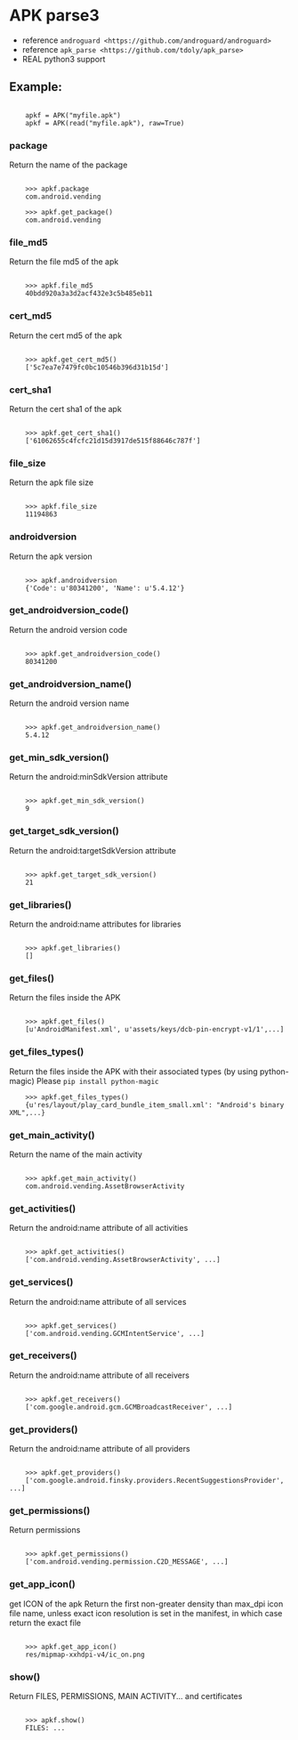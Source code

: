 APK parse3
=========

-  reference `androguard <https://github.com/androguard/androguard>`
-  reference `apk_parse <https://github.com/tdoly/apk_parse>`
-  REAL python3 support

## Example:

```

    apkf = APK("myfile.apk")
    apkf = APK(read("myfile.apk"), raw=True)
```

### package

Return the name of the package

```

    >>> apkf.package
    com.android.vending

    >>> apkf.get_package()
    com.android.vending
```

### file_md5

Return the file md5 of the apk

```

    >>> apkf.file_md5
    40bdd920a3a3d2acf432e3c5b485eb11
```

### cert_md5

Return the cert md5 of the apk

```

    >>> apkf.get_cert_md5()
    ['5c7ea7e7479fc0bc10546b396d31b15d']
```

### cert_sha1

Return the cert sha1 of the apk

```

    >>> apkf.get_cert_sha1()
    ['61062655c4fcfc21d15d3917de515f88646c787f']
```

### file_size

Return the apk file size

```

    >>> apkf.file_size
    11194863
```

### androidversion

Return the apk version

```

    >>> apkf.androidversion
    {'Code': u'80341200', 'Name': u'5.4.12'}
```

### get_androidversion_code()

Return the android version code

```

    >>> apkf.get_androidversion_code()
    80341200
```

### get_androidversion_name()

Return the android version name

```

    >>> apkf.get_androidversion_name()
    5.4.12
```


### get_min_sdk_version()

Return the android:minSdkVersion attribute

```

    >>> apkf.get_min_sdk_version()
    9
```


### get_target_sdk_version()

Return the android:targetSdkVersion attribute

```

    >>> apkf.get_target_sdk_version()
    21
```

### get_libraries()

Return the android:name attributes for libraries

```

    >>> apkf.get_libraries()
    []
```

### get_files()

Return the files inside the APK

```

    >>> apkf.get_files()
    [u'AndroidManifest.xml', u'assets/keys/dcb-pin-encrypt-v1/1',...]
```

### get_files_types()

Return the files inside the APK with their associated types (by using python-magic)
Please `pip install python-magic`

```
    >>> apkf.get_files_types()
    {u'res/layout/play_card_bundle_item_small.xml': "Android's binary XML",...}
```


### get_main_activity()

Return the name of the main activity

```

    >>> apkf.get_main_activity()
    com.android.vending.AssetBrowserActivity
```

### get_activities()

Return the android:name attribute of all activities

```

    >>> apkf.get_activities()
    ['com.android.vending.AssetBrowserActivity', ...]
```

### get_services()

Return the android:name attribute of all services

```

    >>> apkf.get_services()
    ['com.android.vending.GCMIntentService', ...]
```

### get_receivers()

Return the android:name attribute of all receivers

```

    >>> apkf.get_receivers()
    ['com.google.android.gcm.GCMBroadcastReceiver', ...]
```


### get_providers()

Return the android:name attribute of all providers

```

    >>> apkf.get_providers()
    ['com.google.android.finsky.providers.RecentSuggestionsProvider', ...]
```

### get_permissions()

Return permissions

```

    >>> apkf.get_permissions()
    ['com.android.vending.permission.C2D_MESSAGE', ...]
```

### get_app_icon()

get ICON of the apk
Return the first non-greater density than max_dpi icon file name,
unless exact icon resolution is set in the manifest, in which case
return the exact file
```

    >>> apkf.get_app_icon()
    res/mipmap-xxhdpi-v4/ic_on.png
```

### show()

Return FILES, PERMISSIONS, MAIN ACTIVITY...
and certificates
```

    >>> apkf.show()
    FILES: ...
```
